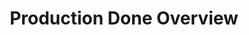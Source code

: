 ---
layout: article
title: Production Done Overview
description: 
  - This template shows the number of already produced parts and compares it with the target value.
lang: en
weight: 500
isDraft: false
ref: Production_Done_Overview
category:
image: Production_Done_Overview_DE.png
download: Production_Done_Overview_DE.pbmx
overview_description:
overview_benefits:
overview_data_sources:
---